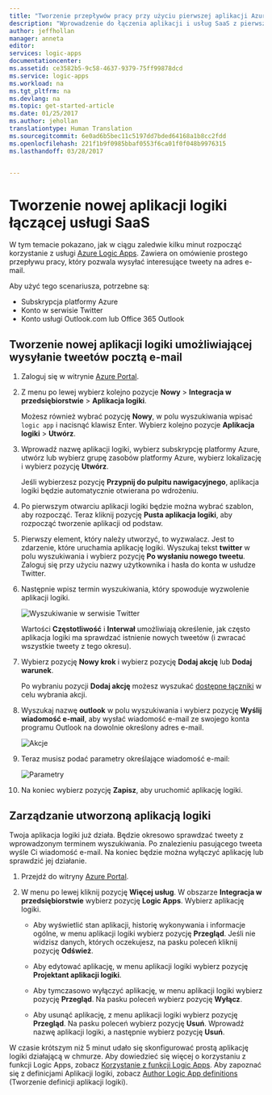 ```yaml
---
title: "Tworzenie przepływów pracy przy użyciu pierwszej aplikacji Azure Logic App | Microsoft Docs"
description: "Wprowadzenie do łączenia aplikacji i usług SaaS z pierwszą aplikacją logiki"
author: jeffhollan
manager: anneta
editor: 
services: logic-apps
documentationcenter: 
ms.assetid: ce3582b5-9c58-4637-9379-75ff99878dcd
ms.service: logic-apps
ms.workload: na
ms.tgt_pltfrm: na
ms.devlang: na
ms.topic: get-started-article
ms.date: 01/25/2017
ms.author: jehollan
translationtype: Human Translation
ms.sourcegitcommit: 6e0ad6b5bec11c5197dd7bded64168a1b8cc2fdd
ms.openlocfilehash: 221f1b9f0985bbaf0553f6ca01f0f048b9976315
ms.lasthandoff: 03/28/2017


---
```

# <a name="create-a-new-logic-app-connecting-saas-services"></a>Tworzenie nowej aplikacji logiki łączącej usługi SaaS
W tym temacie pokazano, jak w ciągu zaledwie kilku minut rozpocząć korzystanie z usługi [Azure Logic Apps](logic-apps-what-are-logic-apps.md). Zawiera on omówienie prostego przepływu pracy, który pozwala wysyłać interesujące tweety na adres e-mail.

Aby użyć tego scenariusza, potrzebne są:

* Subskrypcja platformy Azure
* Konto w serwisie Twitter
* Konto usługi Outlook.com lub Office 365 Outlook

## <a name="create-a-new-logic-app-to-email-you-tweets"></a>Tworzenie nowej aplikacji logiki umożliwiającej wysyłanie tweetów pocztą e-mail

1. Zaloguj się w witrynie [Azure Portal](https://portal.azure.com). 

2. Z menu po lewej wybierz kolejno pozycje **Nowy** > **Integracja w przedsiębiorstwie** > **Aplikacja logiki**.

    Możesz również wybrać pozycję **Nowy**, w polu wyszukiwania wpisać `logic app` i nacisnąć klawisz Enter. Wybierz kolejno pozycje **Aplikacja logiki** > **Utwórz**.

3. Wprowadź nazwę aplikacji logiki, wybierz subskrypcję platformy Azure, utwórz lub wybierz grupę zasobów platformy Azure, wybierz lokalizację i wybierz pozycję **Utwórz**.

    Jeśli wybierzesz pozycję **Przypnij do pulpitu nawigacyjnego**, aplikacja logiki będzie automatycznie otwierana po wdrożeniu.

4. Po pierwszym otwarciu aplikacji logiki będzie można wybrać szablon, aby rozpocząć.
Teraz kliknij pozycję **Pusta aplikacja logiki**, aby rozpocząć tworzenie aplikacji od podstaw. 

5. Pierwszy element, który należy utworzyć, to wyzwalacz. Jest to zdarzenie, które uruchamia aplikację logiki. Wyszukaj tekst **twitter** w polu wyszukiwania i wybierz pozycję **Po wysłaniu nowego tweetu**. Zaloguj się przy użyciu nazwy użytkownika i hasła do konta w usłudze Twitter.

6. Następnie wpisz termin wyszukiwania, który spowoduje wyzwolenie aplikacji logiki.

   ![Wyszukiwanie w serwisie Twitter](media/logic-apps-create-a-logic-app/twittersearch.png)

    Wartości **Częstotliwość** i **Interwał** umożliwiają określenie, jak często aplikacja logiki ma sprawdzać istnienie nowych tweetów (i zwracać wszystkie tweety z tego okresu).

7. Wybierz pozycję **Nowy krok** i wybierz pozycję **Dodaj akcję** lub **Dodaj warunek**.

    Po wybraniu pozycji **Dodaj akcję** możesz wyszukać [dostępne łączniki](../connectors/apis-list.md) w celu wybrania akcji. 

8. Wyszukaj nazwę **outlook** w polu wyszukiwania i wybierz pozycję **Wyślij wiadomość e-mail**, aby wysłać wiadomość e-mail ze swojego konta programu Outlook na dowolnie określony adres e-mail.

   ![Akcje](media/logic-apps-create-a-logic-app/actions.png)

9. Teraz musisz podać parametry określające wiadomość e-mail:

   ![Parametry](media/logic-apps-create-a-logic-app/parameters.png)

10. Na koniec wybierz pozycję **Zapisz**, aby uruchomić aplikację logiki.

## <a name="manage-your-logic-app-after-creation"></a>Zarządzanie utworzoną aplikacją logiki

Twoja aplikacja logiki już działa. Będzie okresowo sprawdzać tweety z wprowadzonym terminem wyszukiwania. Po znalezieniu pasującego tweeta wyśle Ci wiadomość e-mail. Na koniec będzie można wyłączyć aplikację lub sprawdzić jej działanie.

1. Przejdź do witryny [Azure Portal](https://portal.azure.com).

2. W menu po lewej kliknij pozycję **Więcej usług**. W obszarze **Integracja w przedsiębiorstwie** wybierz pozycję **Logic Apps**. Wybierz aplikację logiki.

    *    Aby wyświetlić stan aplikacji, historię wykonywania i informacje ogólne, w menu aplikacji logiki wybierz pozycję **Przegląd**. Jeśli nie widzisz danych, których oczekujesz, na pasku poleceń kliknij pozycję **Odśwież**.

    *    Aby edytować aplikację, w menu aplikacji logiki wybierz pozycję **Projektant aplikacji logiki**.

    *    Aby tymczasowo wyłączyć aplikację, w menu aplikacji logiki wybierz pozycję **Przegląd**. Na pasku poleceń wybierz pozycję **Wyłącz**.

    *    Aby usunąć aplikację, z menu aplikacji logiki wybierz pozycję **Przegląd**. 
    Na pasku poleceń wybierz pozycję **Usuń**. Wprowadź nazwę aplikacji logiki, a następnie wybierz pozycję **Usuń**.

W czasie krótszym niż 5 minut udało się skonfigurować prostą aplikację logiki działającą w chmurze. Aby dowiedzieć się więcej o korzystaniu z funkcji Logic Apps, zobacz [Korzystanie z funkcji Logic Apps]. Aby zapoznać się z definicjami Aplikacji logiki, zobacz [Author Logic App definitions](../logic-apps/logic-apps-author-definitions.md) (Tworzenie definicji aplikacji logiki).

<!-- Shared links -->
[Azure portal]: https://portal.azure.com
[Korzystanie z funkcji Logic Apps]: logic-apps-create-a-logic-app.md
